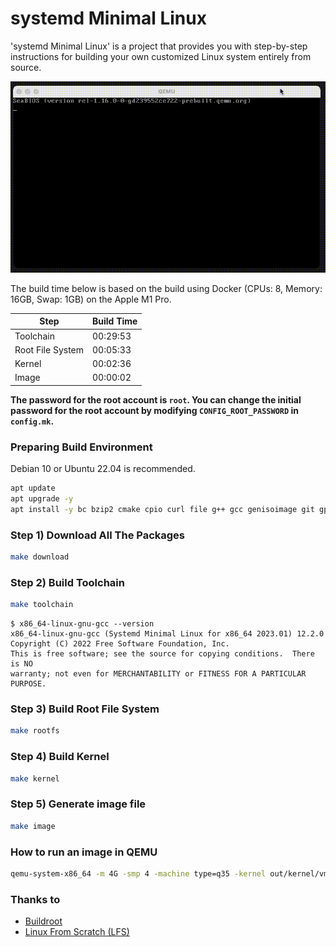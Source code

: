 # systemd Minimal Linux

'systemd Minimal Linux' is a project that provides you with step-by-step instructions for building your own customized Linux system entirely from source.

![systemd Minimal Linux](./systemd-minimal-linux.gif)

The build time below is based on the build using Docker (CPUs: 8, Memory: 16GB, Swap: 1GB) on the Apple M1 Pro.

| Step             | Build Time |
|------------------|------------|
| Toolchain        | 00:29:53   |
| Root File System | 00:05:33   |
| Kernel           | 00:02:36   |
| Image            | 00:00:02   |

**The password for the root account is `root`. You can change the initial password for the root account by modifying `CONFIG_ROOT_PASSWORD` in `config.mk`.**

### Preparing Build Environment

Debian 10 or Ubuntu 22.04 is recommended.

``` bash
apt update
apt upgrade -y
apt install -y bc bzip2 cmake cpio curl file g++ gcc genisoimage git gperf make meson rsync texinfo wget xorriso xz-utils
```

### Step 1) Download All The Packages

``` bash
make download
```

### Step 2) Build Toolchain

``` bash
make toolchain
```

```
$ x86_64-linux-gnu-gcc --version
x86_64-linux-gnu-gcc (Systemd Minimal Linux for x86_64 2023.01) 12.2.0
Copyright (C) 2022 Free Software Foundation, Inc.
This is free software; see the source for copying conditions.  There is NO
warranty; not even for MERCHANTABILITY or FITNESS FOR A PARTICULAR PURPOSE.
```

### Step 3) Build Root File System

``` bash
make rootfs
```

### Step 4) Build Kernel

``` bash
make kernel
```

### Step 5) Generate image file

``` bash
make image
```

### How to run an image in QEMU


```bash
qemu-system-x86_64 -m 4G -smp 4 -machine type=q35 -kernel out/kernel/vmlinuz -drive file=out/image/rootfs.ext2,format=raw,index=0,media=disk,id=hd -append "root=/dev/sda"
```

### Thanks to

- [Buildroot](https://buildroot.org)
- [Linux From Scratch (LFS)](https://www.linuxfromscratch.org/)